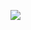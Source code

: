 ![](https://static.wikia.nocookie.net/disney/images/e/e5/Profile_-_Gramma_Tala.jpeg/revision/latest?cb=20190316132458)